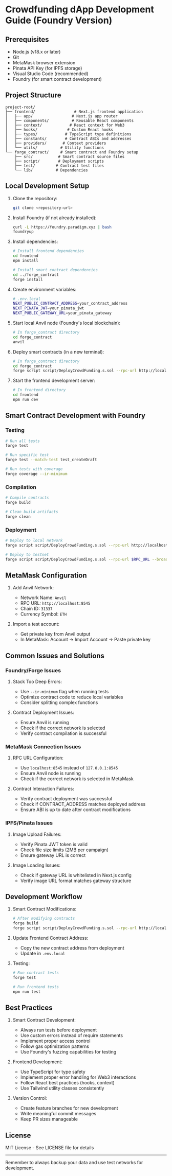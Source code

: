 # Crowdfunding dApp Development Guide (Foundry Version)

## Prerequisites

- Node.js (v18.x or later)
- Git
- MetaMask browser extension
- Pinata API Key (for IPFS storage)
- Visual Studio Code (recommended)
- Foundry (for smart contract development)

## Project Structure

```
project-root/
├── frontend/                 # Next.js frontend application
│   ├── app/                 # Next.js app router
│   ├── components/          # Reusable React components
│   ├── context/            # React context for Web3
│   ├── hooks/             # Custom React hooks
│   ├── types/            # TypeScript type definitions
│   ├── constants/        # Contract ABIs and addresses
│   ├── providers/       # Context providers
│   └── utils/          # Utility functions
└── forge_contract/     # Smart contract and Foundry setup
    ├── src/           # Smart contract source files
    ├── script/        # Deployment scripts
    ├── test/         # Contract test files
    └── lib/          # Dependencies
```

## Local Development Setup

1. Clone the repository:

   ```bash
   git clone <repository-url>
   ```

2. Install Foundry (if not already installed):

   ```bash
   curl -L https://foundry.paradigm.xyz | bash
   foundryup
   ```

3. Install dependencies:

   ```bash
   # Install frontend dependencies
   cd frontend
   npm install

   # Install smart contract dependencies
   cd ../forge_contract
   forge install
   ```

4. Create environment variables:

   ```bash
   # .env.local
   NEXT_PUBLIC_CONTRACT_ADDRESS=your_contract_address
   NEXT_PINATA_JWT=your_pinata_jwt
   NEXT_PUBLIC_GATEWAY_URL=your_pinata_gateway
   ```

5. Start local Anvil node (Foundry's local blockchain):

   ```bash
   # In forge_contract directory
   cd forge_contract
   anvil
   ```

6. Deploy smart contracts (in a new terminal):

   ```bash
   # In forge_contract directory
   cd forge_contract
   forge script script/DeployCrowdFunding.s.sol --rpc-url http://localhost:8545 --broadcast
   ```

7. Start the frontend development server:
   ```bash
   # In frontend directory
   cd frontend
   npm run dev
   ```

## Smart Contract Development with Foundry

### Testing

```bash
# Run all tests
forge test

# Run specific test
forge test --match-test test_createDraft

# Run tests with coverage
forge coverage --ir-minimum
```

### Compilation

```bash
# Compile contracts
forge build

# Clean build artifacts
forge clean
```

### Deployment

```bash
# Deploy to local network
forge script script/DeployCrowdFunding.s.sol --rpc-url http://localhost:8545 --broadcast

# Deploy to testnet
forge script script/DeployCrowdFunding.s.sol --rpc-url $RPC_URL --broadcast --verify
```

## MetaMask Configuration

1. Add Anvil Network:

   - Network Name: `Anvil`
   - RPC URL: `http://localhost:8545`
   - Chain ID: `31337`
   - Currency Symbol: `ETH`

2. Import a test account:
   - Get private key from Anvil output
   - In MetaMask: Account -> Import Account -> Paste private key

## Common Issues and Solutions

### Foundry/Forge Issues

1. Stack Too Deep Errors:

   - Use `--ir-minimum` flag when running tests
   - Optimize contract code to reduce local variables
   - Consider splitting complex functions

2. Contract Deployment Issues:
   - Ensure Anvil is running
   - Check if the correct network is selected
   - Verify contract compilation is successful

### MetaMask Connection Issues

1. RPC URL Configuration:

   - Use `localhost:8545` instead of `127.0.0.1:8545`
   - Ensure Anvil node is running
   - Check if the correct network is selected in MetaMask

2. Contract Interaction Failures:
   - Verify contract deployment was successful
   - Check if CONTRACT_ADDRESS matches deployed address
   - Ensure ABI is up to date after contract modifications

### IPFS/Pinata Issues

1. Image Upload Failures:

   - Verify Pinata JWT token is valid
   - Check file size limits (2MB per campaign)
   - Ensure gateway URL is correct

2. Image Loading Issues:
   - Check if gateway URL is whitelisted in Next.js config
   - Verify image URL format matches gateway structure

## Development Workflow

1. Smart Contract Modifications:

   ```bash
   # After modifying contracts
   forge build
   forge script script/DeployCrowdFunding.s.sol --rpc-url http://localhost:8545 --broadcast
   ```

2. Update Frontend Contract Address:

   - Copy the new contract address from deployment
   - Update in `.env.local`

3. Testing:

   ```bash
   # Run contract tests
   forge test

   # Run frontend tests
   npm run test
   ```

## Best Practices

1. Smart Contract Development:

   - Always run tests before deployment
   - Use custom errors instead of require statements
   - Implement proper access control
   - Follow gas optimization patterns
   - Use Foundry's fuzzing capabilities for testing

2. Frontend Development:

   - Use TypeScript for type safety
   - Implement proper error handling for Web3 interactions
   - Follow React best practices (hooks, context)
   - Use Tailwind utility classes consistently

3. Version Control:
   - Create feature branches for new development
   - Write meaningful commit messages
   - Keep PR sizes manageable

## License

MIT License - See LICENSE file for details

---

Remember to always backup your data and use test networks for development.
